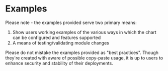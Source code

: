 # Examples

Please note - the examples provided serve two primary means:

1. Show users working examples of the various ways in which the chart can be configured and features supported
1. A means of testing/validating module changes

Please do not mistake the examples provided as "best practices". Though they're created with aware of possible copy-paste usage, it is up to users to enhance security and stability of their deployments.
